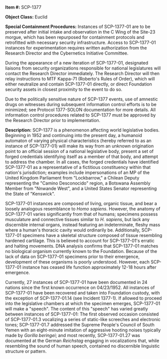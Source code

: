 **Item #:** SCP-1377

**Object Class:** Euclid

**Special Containment Procedures:** Instances of SCP-1377-01 are to be preserved after initial intake and observation in the C Wing of the Site-23 morgue, which has been repurposed for containment protocols and retrofitted with necessary security infrastructure. Access to SCP-1377-01 instances for experimentation requires written authorization from the Research Director and the Cybernetics Initiative Committee.

During the appearance of a new iteration of SCP-1377-01, designated liaisons from security organizations responsible for national legislatures will contact the Research Director immediately. The Research Director will then relay instructions to MTF Kappa-71 (Roberto's Rules of Order), which will either neutralize and contain SCP-1377-01 directly, or direct Foundation security assets in closest proximity to the event to do so.

Due to the politically sensitive nature of SCP-1377 events, use of amnestic drugs on witnesses during subsequent information control efforts is to be minimized; see Protocol 1377-SOLON documentation for more details. All information control procedures related to SCP-1377 must be approved by the Research Director prior to implementation.

**Description:** SCP-1377 is a phenomenon affecting world legislative bodies. Beginning in 1952 and continuing into the present day, a humanoid automaton of varying physical characteristics (hereby referred to as an instance of SCP-1377-01) will make its way from an unknown origination point to an official session of a national legislative body, present a set of forged credentials identifying itself as a member of that body, and attempt to address the chamber. In all cases, the forged credentials have identified SCP-1377-01 as a representative of a fictitious constituency within that nation's jurisdiction; examples include impersonations of an MP of the United Kingdom Parliament from "Lockbarrow," a Chilean Deputy representing the "Camino Desconocido" region, a Botswana Assembly Member from "Nnwande West", and a United States Senator representing the State of "Kenswick".

SCP-1377-01 instances are composed of living, organic tissue, and bear a loosely analogous resemblance to _Homo sapiens_. However, the anatomy of SCP-1377-01 varies significantly from that of humans; specimens possess musculature and connective tissues similar to _H. sapiens_, but lack any discernible internal organs, instead featuring an indeterminate, fleshy mass where a human's thoracic cavity would ordinarily be. Additionally, SCP-1377-01 specimens have a skeletal structure composed of tissue resembling hardened cartilage. This is believed to account for SCP-1377-01's erratic and halting movements. DNA analysis confirms that SCP-1377-01 matches no biological organism currently known to the Foundation. Because of the lack of data on SCP-1377-01 specimens prior to their emergence, development of these organisms is poorly understood. However, each SCP-1377-01 instance has ceased life function approximately 12-18 hours after emergence.

Currently, 27 instances of SCP-1377-01 have been documented in 24 nations since the first known occurrence on 04/23/1952. All instances of SCP-1377-01 have been recovered and taken into Foundation custody, with the exception of SCP-1377-01.14 (see Incident 1377-1). If allowed to proceed into the legislative chambers at which the specimen emerges, SCP-1377-01 will make a "speech". The content of this "speech" has varied greatly between instances of SCP-1377-01: The first observed occasion consisted of SCP-1377-01.3 vocalizing a series of static-like screeches and electronic tones; SCP-1377-01.7 addressed the Supreme People's Council of South Yemen with an eight-minute imitation of aggressive hooting noises typically made by _Gorilla beringei_; and most recently, SCP-1377-01.27 was documented at the German _Reichstag_ engaging in vocalizations that, while resembling the sound of human speech, contained no discernible linguistic structure or pattern.